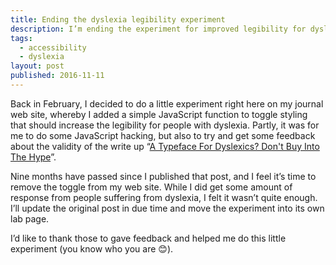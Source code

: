 ```yaml
---
title: Ending the dyslexia legibility experiment
description: I’m ending the experiment for improved legibility for dyslexics
tags:
  - accessibility
  - dyslexia
layout: post
published: 2016-11-11
---
```


Back in February, I decided to do a little experiment right here on my journal web site, whereby I added a simple JavaScript function to toggle styling that should increase the legibility for people with dyslexia. Partly, it was for me to do some JavaScript hacking, but also to try and get some feedback about the validity of the write up “[A Typeface For Dyslexics? Don't Buy Into The Hype](https://www.fastcodesign.com/3038596/fast-feed/a-typeface-for-dyslexics-dont-buy-into-the-hype)”.

Nine months have passed since I published that post, and I feel it’s time to remove the toggle from my web site. While I did get some amount of response from people suffering from dyslexia, I felt it wasn’t quite enough. I’ll update the original post in due time and move the experiment into its own lab page.

I’d like to thank those to gave feedback and helped me do this little experiment (you know who you are 😊).
